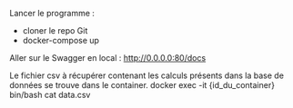 Lancer le programme : 

- cloner le repo Git
- docker-compose up

Aller sur le Swagger en local : 
 http://0.0.0.0:80/docs

Le fichier csv à récupérer contenant les calculs présents dans la base de données se trouve dans le container.
docker exec -it {id_du_container} bin/bash
cat data.csv
